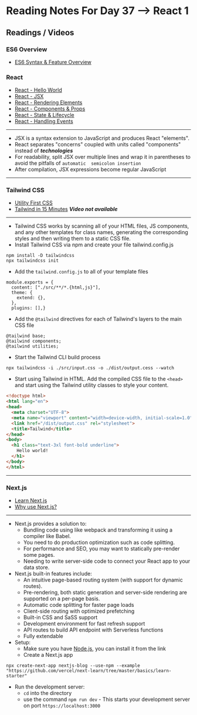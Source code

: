 # Reading Notes For Day 37 --> React 1

## Readings / Videos

### ES6 Overview
* [ES6 Syntax & Feature Overview](https://www.taniarascia.com/es6-syntax-and-feature-overview/)

### React
* [React - Hello World](https://reactjs.org/docs/hello-world.html)
* [React - JSX](https://reactjs.org/docs/introducing-jsx.html)
* [React - Rendering Elements](https://reactjs.org/docs/rendering-elements.html)
* [React - Components & Props](https://reactjs.org/docs/components-and-props.html)
* [React - State & Lifecycle](https://reactjs.org/docs/state-and-lifecycle.html)
* [React - Handling Events](https://reactjs.org/docs/handling-events.html)
<hr/>

* JSX is a syntax extension to JavaScript and produces React "elements".
* React separates "concerns" coupled with units called "components" instead of ***technologies***
* For readability, split JSX over multiple lines and wrap it in parentheses to avoid the pitfalls of `automatic 
  semicolon insertion`
* After compilation, JSX expressions become regular JavaScript
<hr/>

### Tailwind CSS
* [Utility First CSS](https://tailwindcss.com/docs/utility-first)
* [Tailwind in 15 Minutes](https://www.youtube.com/watch?v=6zIuAyLZPH0) ***Video not available***
<hr/>

* Tailwind CSS works by scanning all of your HTML files, JS components, and any other templates for class names, 
  generating the corresponding styles and then writing them to a static CSS file.
* Install Tailwind CSS via npm and create your file tailwind.config.js
```text
npm install -D tailwindcss
npx tailwindcss init
```

* Add the `tailwind.config.js` to all of your template files
```text
module.exports = {
  content: ["./src/**/*.{html,js}"],
  theme: {
    extend: {},
  },
  plugins: [],}
```

* Add the `@tailwind` directives for each of Tailwind's layers to the main CSS file
```text
@tailwind base;
@tailwind components;
@tailwind utilities;
```

* Start the Tailwind CLI build process
```text
npx tailwindcss -i ./src/input.css -o ./dist/output.cess --watch
```

* Start using Tailwind in HTML. Add the compiled CSS file to the `<head>` and start using the Tailwind utility 
  classes to style your content.
```html
<!doctype html>
<html lang="en">
<head>
  <meta charset="UTF-8">
  <meta name="viewport" content="width=device-width, initial-scale=1.0">
  <link href="/dist/output.css" rel="stylesheet">
  <title>Tailwind</title>  
</head>
<body>
  <h1 class="text-3xl font-bold underline">
    Hello world!
  </h1>
</body>
</html>
```

<hr/>

### Next.js
* [Learn Next.js](https://nextjs.org/learn/basics/create-nextjs-app)
* [Why use Next.js?](https://www.youtube.com/watch?v=rtgbaKBhdkk)
<hr/>

* Next.js provides a solution to:
  * Bundling code using like webpack and transforming it using a compiler like Babel.
  * You need to do production optimization such as code splitting.
  * For performance and SEO, you may want to statically pre-render some pages.
  * Needing to write server-side code to connect your React app to your data store.
* Next.js built-in features include:
  * An intuitive page-based routing system (with support for dynamic routes).
  * Pre-rendering, both static generation and server-side rendering are supported on a per-page basis.
  * Automatic code splitting for faster page loads
  * Client-side routing with optimized prefetching
  * Built-in CSS and SaSS support
  * Development environment for fast refresh support
  * API routes to build API endpoint with Serverless functions
  * Fully extendable
* Setup:
  * Make sure you have [Node.js](https://nodejs.org/en/), you can install it from the link
  * Create a Next.js app
```text
npx create-next-app nextjs-blog --use-npm --example "https://github.com/vercel/next-learn/tree/master/basics/learn-starter"
```

  * Run the development server:
    * `cd` into the directory 
    * use the command `npm run dev` - This starts your development server on port `https://localhost:3000`
